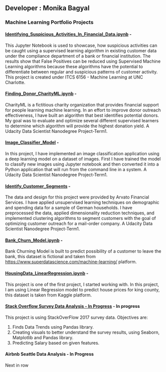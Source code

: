 ## Developer : Monika Bagyal

### Machine Learning Portfolio Projects 


#### [Identifying_Suspicious_Activities_In_Financial_Data.ipynb](https://nbviewer.jupyter.org/github/Minsifye/Identifying-Suspicious-Activities-in-Financial-Data/blob/master/Identifying_Suspicious_Activities_In_Financial_Data.ipynb) - 
This Jupyter Notebook is used to showcase, how suspicious activities can be caught using a supervised learning algorithm in existing customer data under the compliance department of a bank or financial institution. The results show that False Positives can be reduced using Supervised Machine Learning algorithms because these algorithms have the potential to differentiate between regular and suspicious patterns of customer activity. This project is created under ITCS 6156 - Machine Learning at UNC Charlotte.


#### [Finding_Donor_CharityML.ipynb](https://nbviewer.jupyter.org/github/Minsifye/Finding_Donors_CharityML/blob/master/Finding_Donors_CharityML.ipynb) - 
CharityML is a fictitious charity organization that provides financial support for people learning machine learning. In an effort to improve donor outreach effectiveness, I have built an algorithm that best identifies potential donors. My goal was to evaluate and optimize several different supervised learners to determine which algorithm will provide the highest donation yield. A Udacity Data Scientist Nanodegree Project-Term1. 
   


#### [Image_Classifier_Model](https://nbviewer.jupyter.org/github/Minsifye/Image-Classifier-Model/blob/master/Image%20Classifier%20Project.ipynb) - 
In this project, I have implemented an image classification application using a deep learning model on a dataset of images. First I have trained the model to classify new images using Jupyter notebook and then converted it into a Python application that will run from the command line in a system. A Udacity Data Scientist Nanodegree Project-Term1.


#### [Identify_Customer_Segments](https://nbviewer.jupyter.org/github/Minsifye/Identify_Customer_Segments/blob/master/Identify_Customer_Segments.ipynb) - 
The data and design for this project were provided by Arvato Financial Services. I have applied unsupervised learning techniques on demographic and spending data for a sample of German households. I have preprocessed the data, applied dimensionality reduction techniques, and implemented clustering algorithms to segment customers with the goal of optimizing customer outreach for a mail-order company. A Udacity Data Scientist Nanodegree Project-Term1.


#### [Bank_Churn_Model.ipynb](https://nbviewer.jupyter.org/github/Minsifye/Churn-Prediction-Model-for-a-Bank/blob/master/Bank_Churn_Model.ipynb) - 
Bank Churning Model is built to predict possibility of a customer to leave the bank, this dataset is fictional and taken from https://www.superdatascience.com/machine-learning/ platform.


#### [HousingData_LinearRegression.ipynb](https://nbviewer.jupyter.org/github/Minsifye/House-Price-Prediction-Linear-Regression/blob/master/HousingData_LinearRegression.ipynb) -
This project is one of the first project, I started working with. In this project, I am using Linear Regression model to predict house prices for king county, this dataset is taken from Kaggle platform.



#### [Stack Overflow Survey Data Analysis - In Progress](https://nbviewer.jupyter.org/github/Minsifye/Stack-Overflow-Survey-Data-Analysis/blob/master/StackOverflow_DataAnalysis_FirstLook.ipynb) - In progress
This project is using StackOverFlow 2017 survey data. Objectives are:
1. Finds Data Trends using Pandas library.
2. Creating visuals to better understand the survey results, using Seaborn, Matplotlib and Pandas library.
3. Predicting Salary based on given features.

#### Airbnb Seattle Data Analysis - In Progress
Next in row


